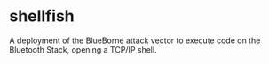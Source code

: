 # shellfish
A deployment of the BlueBorne attack vector to execute code on the Bluetooth Stack, opening a TCP/IP shell.

